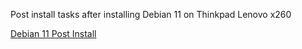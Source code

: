 Post install tasks after installing Debian 11 on Thinkpad Lenovo x260

[Debian 11 Post Install](debian11-post-install.md)